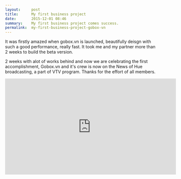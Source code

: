 ```yaml
---
layout:     post
title:      My first business project
date:       2015-12-01 08:46
summary:    My first business project comes success.
permalink:	my-first-business-project-gobox-vn
---
```


It was firstly amazed when gobox.vn is launched, beautifully deisgn with such a good performance, really fast. It took me and my partner more than 2 weeks to build the beta version. 

2 weeks with alot of works behind and now we are celebrating the first accomplishment, Gobox.vn and it's crew is now on the News of Hue broadcasting, a part of VTV program. Thanks for the effort of all members.

<iframe width="560" height="315" src="https://www.youtube.com/watch?v=Tijuwy9fSF8" frameborder="0" allowfullscreen></iframe>












